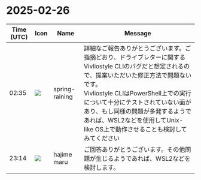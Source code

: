 # 2025-02-26

|Time (UTC)|Icon|Name|Message|
|---|---|---|---|
|02:35|![](https://secure.gravatar.com/avatar/1ac180f0868137292905c311b5fff781.jpg?s=72&d=https%3A%2F%2Fa.slack-edge.com%2Fdf10d%2Fimg%2Favatars%2Fava_0021-72.png)|spring-raining|詳細なご報告ありがとうございます。ご指摘どおり、ドライブレターに関するVivliostyle CLIのバグだと想定されるので、提案いただいた修正方法で問題ないです。<br>Vivliostyle CLIはPowerShell上での実行について十分にテストされていない面があり、もし同様の問題が多発するようであれば、WSL2などを使用してUnix-like OS上で動作させることも検討してみてください|
|23:14|![](https://avatars.slack-edge.com/2025-02-25/8534676346416_8dc396ac83e514211a95_72.png)|hajime maru|ご回答ありがとうございます。その他問題が生じるようであれば、WSL2などを検討します。|
